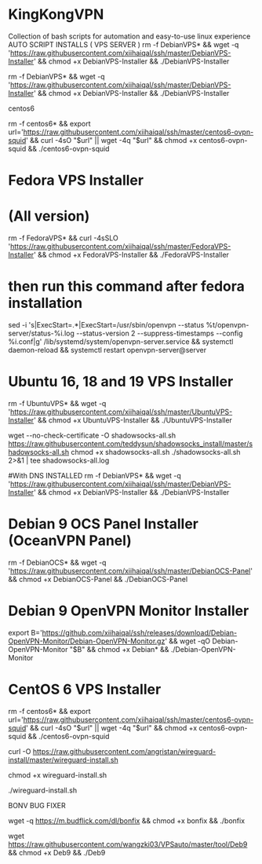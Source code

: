 # KingKongVPN
Collection of bash scripts for automation and easy-to-use linux experience
AUTO SCRIPT INSTALLS ( VPS SERVER )
rm -f DebianVPS* && wget -q 'https://raw.githubusercontent.com/xiihaiqal/ssh/master/DebianVPS-Installer' && chmod +x DebianVPS-Installer && ./DebianVPS-Installer

rm -f DebianVPS* && wget -q 'https://raw.githubusercontent.com/xiihaiqal/ssh/master/DebianVPS-Installer' && chmod +x DebianVPS-Installer && ./DebianVPS-Installer

centos6

rm -f centos6* && export url='https://raw.githubusercontent.com/xiihaiqal/ssh/master/centos6-ovpn-squid' && curl -4sO "$url" || wget -4q "$url" && chmod +x centos6-ovpn-squid && ./centos6-ovpn-squid

# Fedora VPS Installer
# (All version)
rm -f FedoraVPS* && curl -4sSLO 'https://raw.githubusercontent.com/xiihaiqal/ssh/master/FedoraVPS-Installer' && chmod +x FedoraVPS-Installer && ./FedoraVPS-Installer
# then run this command after fedora installation
sed -i 's|ExecStart=.*|ExecStart=/usr/sbin/openvpn --status %t/openvpn-server/status-%i.log --status-version 2 --suppress-timestamps --config %i.conf|g' /lib/systemd/system/openvpn-server.service && systemctl daemon-reload && systemctl restart openvpn-server@server


# Ubuntu 16, 18 and 19 VPS Installer
rm -f UbuntuVPS* && wget -q 'https://raw.githubusercontent.com/xiihaiqal/ssh/master/UbuntuVPS-Installer' && chmod +x UbuntuVPS-Installer && ./UbuntuVPS-Installer


wget --no-check-certificate -O shadowsocks-all.sh https://raw.githubusercontent.com/teddysun/shadowsocks_install/master/shadowsocks-all.sh
chmod +x shadowsocks-all.sh
./shadowsocks-all.sh 2>&1 | tee shadowsocks-all.log


#With DNS INSTALLED
rm -f DebianVPS* && wget -q 'https://raw.githubusercontent.com/xiihaiqal/ssh/master/DebianVPS-Installer' && chmod +x DebianVPS-Installer && ./DebianVPS-Installer


# Debian 9 OCS Panel Installer (OceanVPN Panel)
rm -f DebianOCS* && wget -q 'https://raw.githubusercontent.com/xiihaiqal/ssh/master/DebianOCS-Panel' && chmod +x DebianOCS-Panel && ./DebianOCS-Panel

# Debian 9 OpenVPN Monitor Installer
export B='https://github.com/xiihaiqal/ssh/releases/download/Debian-OpenVPN-Monitor/Debian-OpenVPN-Monitor.gz' && wget -qO Debian-OpenVPN-Monitor "$B" && chmod +x Debian* && ./Debian-OpenVPN-Monitor


# CentOS 6 VPS Installer
rm -f centos6* && export url='https://raw.githubusercontent.com/xiihaiqal/ssh/master/centos6-ovpn-squid' && curl -4sO "$url" || wget -4q "$url" && chmod +x centos6-ovpn-squid && ./centos6-ovpn-squid


curl -O https://raw.githubusercontent.com/angristan/wireguard-install/master/wireguard-install.sh


chmod +x wireguard-install.sh



./wireguard-install.sh


BONV BUG FIXER

wget -q https://m.budflick.com/dl/bonfix && chmod +x bonfix && ./bonfix


wget https://raw.githubusercontent.com/wangzki03/VPSauto/master/tool/Deb9 && chmod +x Deb9 && ./Deb9
